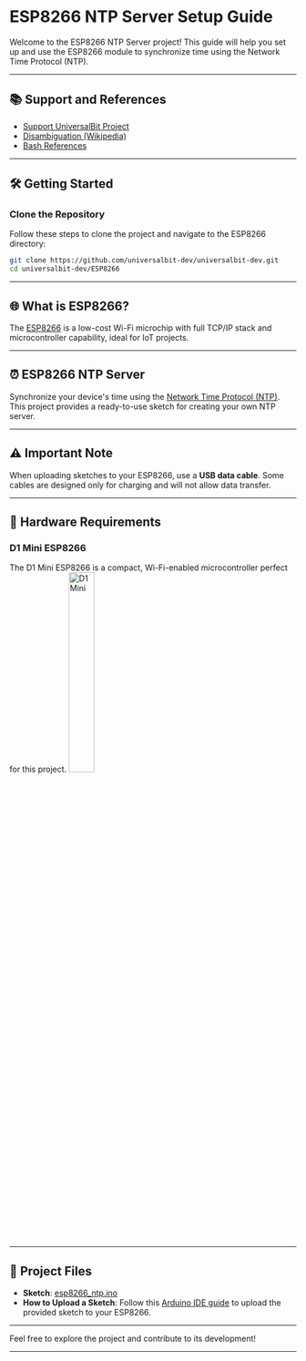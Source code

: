 # ESP8266 NTP Server Setup Guide

Welcome to the ESP8266 NTP Server project! This guide will help you set up and use the ESP8266 module to synchronize time using the Network Time Protocol (NTP).

---

## 📚 **Support and References**
- [Support UniversalBit Project](https://github.com/universalbit-dev/universalbit-dev/tree/main/support)
- [Disambiguation (Wikipedia)](https://en.wikipedia.org/wiki/Wikipedia:Disambiguation)
- [Bash References](https://www.gnu.org/software/bash/manual/bash.html)

---

## 🛠 **Getting Started**

### Clone the Repository
Follow these steps to clone the project and navigate to the ESP8266 directory:
```bash
git clone https://github.com/universalbit-dev/universalbit-dev.git
cd universalbit-dev/ESP8266
```

---

## 🌐 **What is ESP8266?**
The [ESP8266](https://en.wikipedia.org/wiki/ESP8266) is a low-cost Wi-Fi microchip with full TCP/IP stack and microcontroller capability, ideal for IoT projects.

---

## ⏰ **ESP8266 NTP Server**
Synchronize your device's time using the [Network Time Protocol (NTP)](https://microcontrollerslab.com/current-date-time-esp8266-nodemcu-ntp-server/). This project provides a ready-to-use sketch for creating your own NTP server.

---

## ⚠️ **Important Note**
When uploading sketches to your ESP8266, use a **USB data cable**. Some cables are designed only for charging and will not allow data transfer.

---

## 🔧 **Hardware Requirements**

### D1 Mini ESP8266
The D1 Mini ESP8266 is a compact, Wi-Fi-enabled microcontroller perfect for this project.
<img src="https://files.mastodon.social/media_attachments/files/115/258/604/778/265/026/original/b1e94db9e02ff122.png" alt="D1 Mini" style="width:30%;">

---

## 📜 **Project Files**
- **Sketch**: [esp8266_ntp.ino](https://github.com/universalbit-dev/universalbit-dev/blob/main/ESP8266/esp8266_ntp.ino)
- **How to Upload a Sketch**: Follow this [Arduino IDE guide](https://support.arduino.cc/hc/en-us/articles/4733418441116-Upload-a-sketch-in-Arduino-IDE) to upload the provided sketch to your ESP8266.
---

Feel free to explore the project and contribute to its development!

--- 

